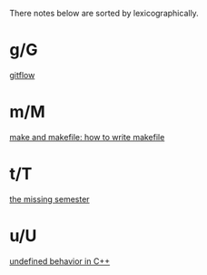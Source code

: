 There notes below are sorted by lexicographically.

# g/G
[gitflow](gitflowLearning)

# m/M
[make and makefile: how to write makefile](makeLearning)

# t/T
[the missing semester](theMissingSemesterNotes)

# u/U
[undefined behavior in C++](undefinedBehaviorInCpp)
